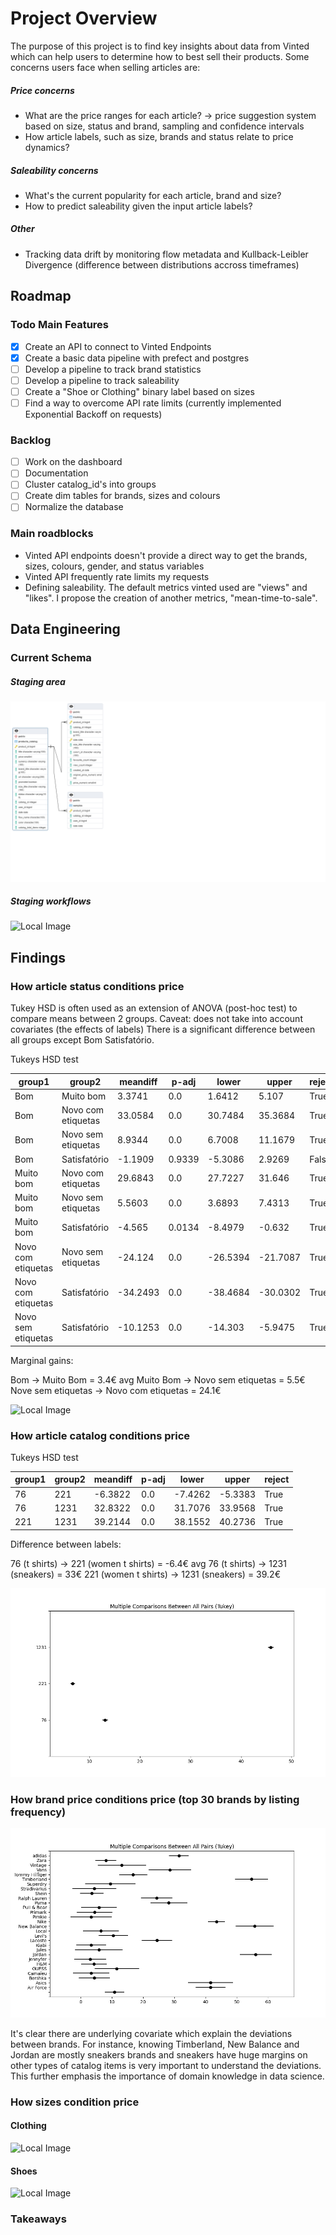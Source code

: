 # Project Overview

The purpose of this project is to find key insights about data from Vinted which can help users to determine how to best sell their products. Some concerns users face when selling articles are:

##### Price concerns
- What are the price ranges for each article?
    -> price suggestion system based on size, status and brand, sampling and confidence intervals
- How article labels, such as size, brands and status relate to price dynamics?

##### Saleability concerns

- What's the current popularity for each article, brand and size?
- How to predict saleability given the input article labels?

##### Other

- Tracking data drift by monitoring flow metadata and Kullback-Leibler Divergence (difference between distributions accross timeframes)

## Roadmap

### Todo Main Features

- [x] Create an API to connect to Vinted Endpoints 
- [x] Create a basic data pipeline with prefect and postgres
- [ ] Develop a pipeline to track brand statistics
- [ ] Develop a pipeline to track saleability
- [ ] Create a "Shoe or Clothing" binary label based on sizes
- [ ] Find a way to overcome API rate limits (currently implemented Exponential Backoff on requests)

### Backlog

- [ ] Work on the dashboard
- [ ] Documentation
- [ ] Cluster catalog_id's into groups
- [ ] Create dim tables for brands, sizes and colours
- [ ] Normalize the database

### Main roadblocks

- Vinted API endpoints doesn't provide a direct way to get the brands, sizes, colours, gender, and status variables
- Vinted API frequently rate limits my requests
- Defining saleability. The default metrics vinted used are "views" and "likes". I propose the creation of another metrics, "mean-time-to-sale".

## Data Engineering

### Current Schema

##### Staging area

![Local Image](currentschema.png)

##### Staging workflows

![Local Image](mainflow.png)

## Findings

### How article status conditions price

Tukey HSD is often used as an extension of ANOVA (post-hoc test) to compare means between 2 groups. Caveat: does not take into account covariates (the effects of labels)
There is a significant difference between all groups except Bom Satisfatório.

Tukeys HSD test

| group1                  | group2                  | meandiff | p-adj | lower  | upper  | reject |
|-------------------------|-------------------------|----------|-------|--------|--------|--------|
| Bom                     | Muito bom               | 3.3741   | 0.0   | 1.6412 | 5.107  | True   |
| Bom                     | Novo com etiquetas      | 33.0584  | 0.0   | 30.7484| 35.3684| True   |
| Bom                     | Novo sem etiquetas      | 8.9344   | 0.0   | 6.7008 | 11.1679| True   |
| Bom                     | Satisfatório            | -1.1909  | 0.9339| -5.3086| 2.9269 | False  |
| Muito bom               | Novo com etiquetas      | 29.6843  | 0.0   | 27.7227| 31.646 | True   |
| Muito bom               | Novo sem etiquetas      | 5.5603   | 0.0   | 3.6893 | 7.4313 | True   |
| Muito bom               | Satisfatório            | -4.565   | 0.0134| -8.4979| -0.632 | True   |
| Novo com etiquetas      | Novo sem etiquetas      | -24.124  | 0.0   |-26.5394|-21.7087| True   |
| Novo com etiquetas      | Satisfatório            | -34.2493 | 0.0   |-38.4684|-30.0302| True   |
| Novo sem etiquetas      | Satisfatório            | -10.1253 | 0.0   |-14.303 |-5.9475| True   |

Marginal gains:

Bom -> Muito Bom = 3.4€ avg
Muito Bom -> Novo sem etiquetas = 5.5€
Nove sem etiquetas -> Novo com etiquetas = 24.1€

![Local Image](status_tukey.png)

### How article catalog conditions price

Tukeys HSD test

| group1 | group2 | meandiff | p-adj | lower  | upper  | reject |
|--------|--------|----------|-------|--------|--------|--------|
|   76   |   221  |  -6.3822  |  0.0  | -7.4262| -5.3383|  True  |
|   76   |  1231  |  32.8322  |  0.0  | 31.7076| 33.9568|  True  |
|  221   |  1231  |  39.2144  |  0.0  | 38.1552| 40.2736|  True  |

Difference between labels:

76 (t shirts) -> 221 (women t shirts) = -6.4€ avg
76 (t shirts) -> 1231 (sneakers) = 33€
221 (women t shirts) -> 1231 (sneakers) = 39.2€

![Local Image](catalog_tukey.png)

### How brand price conditions price (top 30 brands by listing frequency)


![Local Image](brand_tukey.png)


It's clear there are underlying covariate which explain the deviations between brands. For instance, knowing Timberland, New Balance and Jordan are mostly sneakers brands and sneakers have huge margins on other types of catalog items is very important to understand the deviations. This further emphasis the importance of domain knowledge in data science.

### How sizes condition price

#### Clothing
![Local Image](size1_tukey.png)

#### Shoes
![Local Image](size2_tukey.png)


### Takeaways







